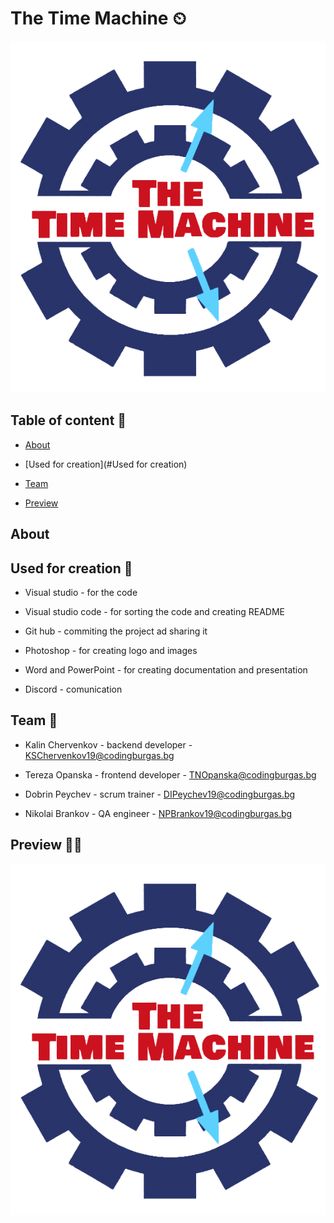 # The Time Machine ⏲

![team logo](assets/logo_background_removed.png)

## Table of content 📃

* [About](#About)

* [Used for creation](#Used for creation)

* [Team](#Team)

* [Preview](#Preview)


## About


## Used for creation 🔧

* Visual studio - for the code

* Visual studio code - for sorting the code and creating README

* Git hub - commiting the project ad sharing it

* Photoshop - for creating logo and images 

* Word and PowerPoint - for creating documentation and presentation

* Discord - comunication

## Team 👋

* Kalin Chervenkov - backend developer - <KSChervenkov19@codingburgas.bg>

* Tereza Opanska - frontend developer - <TNOpanska@codingburgas.bg>

* Dobrin Peychev - scrum trainer - <DIPeychev19@codingburgas.bg>

* Nikolai Brankov - QA engineer - <NPBrankov19@codingburgas.bg>


## Preview 👩‍💻

![preview image](assets/logo_background_removed.png)


